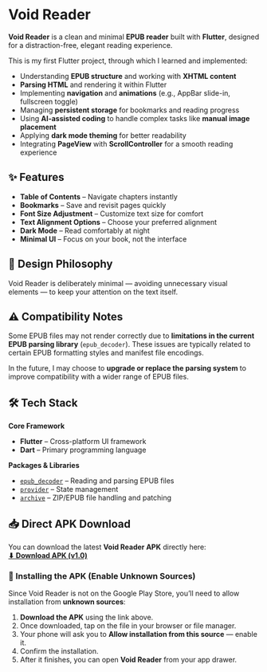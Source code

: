 # Void Reader

**Void Reader** is a clean and minimal **EPUB reader** built with **Flutter**, designed for a distraction-free, elegant reading experience.  

This is my first Flutter project, through which I learned and implemented:  
- Understanding **EPUB structure** and working with **XHTML content**  
- **Parsing HTML** and rendering it within Flutter  
- Implementing **navigation** and **animations** (e.g., AppBar slide-in, fullscreen toggle)  
- Managing **persistent storage** for bookmarks and reading progress  
- Using **AI-assisted coding** to handle complex tasks like **manual image placement**  
- Applying **dark mode theming** for better readability  
- Integrating **PageView** with **ScrollController** for a smooth reading experience

## ✨ Features
- **Table of Contents** – Navigate chapters instantly  
- **Bookmarks** – Save and revisit pages quickly  
- **Font Size Adjustment** – Customize text size for comfort  
- **Text Alignment Options** – Choose your preferred alignment  
- **Dark Mode** – Read comfortably at night  
- **Minimal UI** – Focus on your book, not the interface  

## 🎯 Design Philosophy
Void Reader is deliberately minimal — avoiding unnecessary visual elements — to keep your attention on the text itself.

## ⚠️ Compatibility Notes
Some EPUB files may not render correctly due to **limitations in the current EPUB parsing library** (`epub_decoder`). These issues are typically related to certain EPUB formatting styles and manifest file encodings.  

In the future, I may choose to **upgrade or replace the parsing system** to improve compatibility with a wider range of EPUB files.

## 🛠️ Tech Stack
**Core Framework**  
- **Flutter** – Cross-platform UI framework  
- **Dart** – Primary programming language  

**Packages & Libraries**  
- [`epub_decoder`](https://pub.dev/packages/epub_decoder) – Reading and parsing EPUB files  
- [`provider`](https://pub.dev/packages/provider) – State management  
- [`archive`](https://pub.dev/packages/archive) – ZIP/EPUB file handling and patching  

## 📥 Direct APK Download

You can download the latest **Void Reader APK** directly here:  
[**⬇ Download APK (v1.0)**](https://drive.google.com/file/d/1xZ6ShiBZhHXAPN8xBuWUND5dMeFFXXAP/view?usp=drive_link)

### 📌 Installing the APK (Enable Unknown Sources)
Since Void Reader is not on the Google Play Store, you’ll need to allow installation from **unknown sources**:

1. **Download the APK** using the link above.  
2. Once downloaded, tap on the file in your browser or file manager.  
3. Your phone will ask you to **Allow installation from this source** — enable it.  
4. Confirm the installation.  
5. After it finishes, you can open **Void Reader** from your app drawer.

